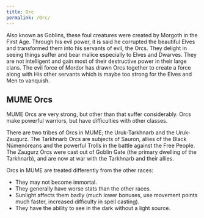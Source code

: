 ```yaml
---
title: Orc
permalink: /Orc/
---
```


Also known as Goblins, these foul creatures were created by Morgoth in
the First Age. Through his evil power, it is said he corrupted the
beautiful Elves and transformed them into his servants of evil, the
Orcs. They delight in seeing things suffer and bear malice especially to
Elves and Dwarves. They are not intelligent and gain most of their
destructive power in their large clans. The evil force of Mordor has
drawn Orcs together to create a force along with His other servants
which is maybe too strong for the Elves and Men to vanquish.

## MUME Orcs

MUME Orcs are very strong, but other than that suffer considerably. Orcs
make powerful warriors, but have difficulties with other classes.

There are two tribes of Orcs in MUME; the Uruk-Tarkhnarb and the
Uruk-Zaugurz. The Tarkhnarb Orcs are subjects of Sauron, allies of the
Black Númenóreans and the powerful Trolls in the battle against the Free
People. The Zaugurz Orcs were cast out of Goblin Gate (the primary
dwelling of the Tarkhnarb), and are now at war with the Tarkhnarb and
their allies.

Orcs in MUME are treated differently from the other races:

- They may not become immortal.
- They generally have worse stats than the other races.
- Sunlight affects them badly (much lower bonuses, use movement points
  much faster, increased difficulty in spell casting).
- They have the ability to see in the dark without a light source.